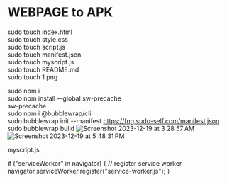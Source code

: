# WEBPAGE to APK

sudo touch index.html<br>
sudo touch style.css<br>
sudo touch script.js<br>
sudo touch manifest.json<br>
sudo touch myscript.js<br>
sudo touch README.md<br>
sudo touch 1.png<br>


sudo npm i<br>
sudo npm install --global sw-precache<br>
sw-precache<br>
sudo npm i @bubblewrap/cli<br>
sudo bubblewrap init --manifest https://fng.sudo-self.com/manifest.json<br>
sudo bubblewrap build
![Screenshot 2023-12-19 at 3 28 57 AM](https://github.com/sudo-self/project/assets/119916323/ab714da0-0526-4ab1-9a4f-c66b730a9fc9)
![Screenshot 2023-12-19 at 5 48 31 PM](https://github.com/sudo-self/fork-and-go/assets/119916323/b13d3c82-c0f4-4cd3-8206-c92f660c13d0)



myscript.js  

if ("serviceWorker" in navigator) { // register service worker navigator.serviceWorker.register("service-worker.js"); }
